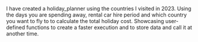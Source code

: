 I have created a holiday_planner using the countries I visited in 2023.
Using the days you are spending away, rental car hire period and which country you want to fly to to calculate the total holiday cost.
Showcasing user-defined functions to create a faster execution and to store data and call it at another time.
